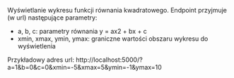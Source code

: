 Wyświetlanie wykresu funkcji równania kwadratowego. 
Endpoint przyjmuje (w url) następujące parametry:
- a, b, c: parametry równania y = ax2 + bx + c
- xmin, xmax, ymin, ymax: graniczne wartości obszaru wykresu do wyświetlenia

Przykładowy adres url:
http://localhost:5000/?a=1&b=0&c=0&xmin=-5&xmax=5&ymin=-1&ymax=10